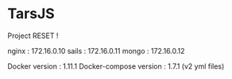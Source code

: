 # TarsJS
Project RESET !


nginx : 172.16.0.10
sails : 172.16.0.11
mongo : 172.16.0.12


Docker version : 1.11.1
Docker-compose version : 1.7.1 (v2 yml files)
